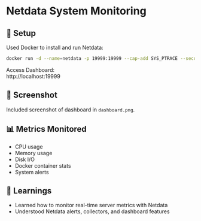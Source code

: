 # Netdata System Monitoring

## 🔧 Setup
Used Docker to install and run Netdata:
```bash
docker run -d --name=netdata -p 19999:19999 --cap-add SYS_PTRACE --security-opt apparmor=unconfined netdata/netdata
```

Access Dashboard:  
http://localhost:19999

## 📸 Screenshot
Included screenshot of dashboard in `dashboard.png`.

## 📊 Metrics Monitored
- CPU usage
- Memory usage
- Disk I/O
- Docker container stats
- System alerts

## 📝 Learnings
- Learned how to monitor real-time server metrics with Netdata
- Understood Netdata alerts, collectors, and dashboard features
